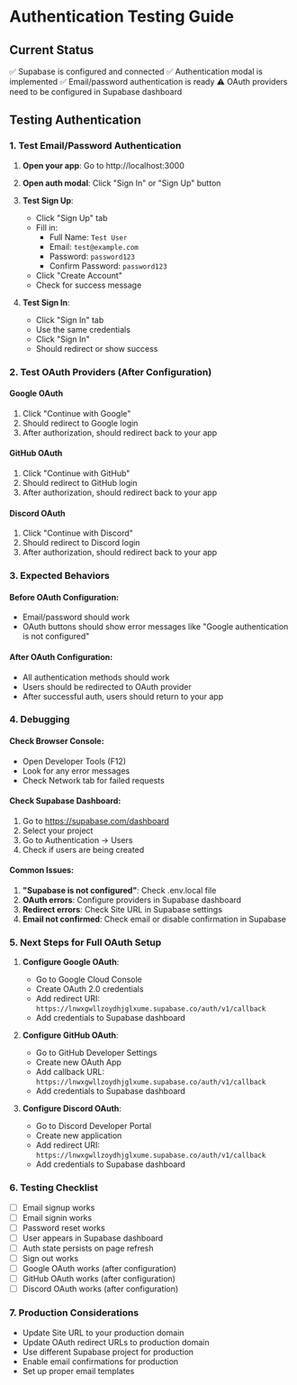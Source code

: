 # Authentication Testing Guide

## Current Status
✅ Supabase is configured and connected
✅ Authentication modal is implemented
✅ Email/password authentication is ready
⚠️ OAuth providers need to be configured in Supabase dashboard

## Testing Authentication

### 1. Test Email/Password Authentication

1. **Open your app**: Go to http://localhost:3000
2. **Open auth modal**: Click "Sign In" or "Sign Up" button
3. **Test Sign Up**:
   - Click "Sign Up" tab
   - Fill in:
     - Full Name: `Test User`
     - Email: `test@example.com`
     - Password: `password123`
     - Confirm Password: `password123`
   - Click "Create Account"
   - Check for success message

4. **Test Sign In**:
   - Click "Sign In" tab
   - Use the same credentials
   - Click "Sign In"
   - Should redirect or show success

### 2. Test OAuth Providers (After Configuration)

#### Google OAuth
1. Click "Continue with Google"
2. Should redirect to Google login
3. After authorization, should redirect back to your app

#### GitHub OAuth
1. Click "Continue with GitHub"
2. Should redirect to GitHub login
3. After authorization, should redirect back to your app

#### Discord OAuth
1. Click "Continue with Discord"
2. Should redirect to Discord login
3. After authorization, should redirect back to your app

### 3. Expected Behaviors

#### Before OAuth Configuration:
- Email/password should work
- OAuth buttons should show error messages like "Google authentication is not configured"

#### After OAuth Configuration:
- All authentication methods should work
- Users should be redirected to OAuth provider
- After successful auth, users should return to your app

### 4. Debugging

#### Check Browser Console:
- Open Developer Tools (F12)
- Look for any error messages
- Check Network tab for failed requests

#### Check Supabase Dashboard:
1. Go to https://supabase.com/dashboard
2. Select your project
3. Go to Authentication → Users
4. Check if users are being created

#### Common Issues:
1. **"Supabase is not configured"**: Check .env.local file
2. **OAuth errors**: Configure providers in Supabase dashboard
3. **Redirect errors**: Check Site URL in Supabase settings
4. **Email not confirmed**: Check email or disable confirmation in Supabase

### 5. Next Steps for Full OAuth Setup

1. **Configure Google OAuth**:
   - Go to Google Cloud Console
   - Create OAuth 2.0 credentials
   - Add redirect URI: `https://lnwxgwllzoydhjglxume.supabase.co/auth/v1/callback`
   - Add credentials to Supabase dashboard

2. **Configure GitHub OAuth**:
   - Go to GitHub Developer Settings
   - Create new OAuth App
   - Add callback URL: `https://lnwxgwllzoydhjglxume.supabase.co/auth/v1/callback`
   - Add credentials to Supabase dashboard

3. **Configure Discord OAuth**:
   - Go to Discord Developer Portal
   - Create new application
   - Add redirect URI: `https://lnwxgwllzoydhjglxume.supabase.co/auth/v1/callback`
   - Add credentials to Supabase dashboard

### 6. Testing Checklist

- [ ] Email signup works
- [ ] Email signin works
- [ ] Password reset works
- [ ] User appears in Supabase dashboard
- [ ] Auth state persists on page refresh
- [ ] Sign out works
- [ ] Google OAuth works (after configuration)
- [ ] GitHub OAuth works (after configuration)
- [ ] Discord OAuth works (after configuration)

### 7. Production Considerations

- Update Site URL to your production domain
- Update OAuth redirect URLs to production domain
- Use different Supabase project for production
- Enable email confirmations for production
- Set up proper email templates 